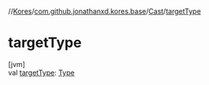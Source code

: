 //[Kores](../../../index.md)/[com.github.jonathanxd.kores.base](../index.md)/[Cast](index.md)/[targetType](target-type.md)

# targetType

[jvm]\
val [targetType](target-type.md): [Type](https://docs.oracle.com/javase/8/docs/api/java/lang/reflect/Type.html)
